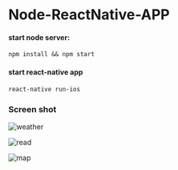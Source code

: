 # Node-ReactNative-APP

#### start node server:
```
npm install && npm start
```

#### start react-native app
```
react-native run-ios
```

### Screen shot
![weather](http://7xqacx.com1.z0.glb.clouddn.com/weather.png)

![read](http://7xqacx.com1.z0.glb.clouddn.com/read.png)

![map](http://7xqacx.com1.z0.glb.clouddn.com/map.png)
